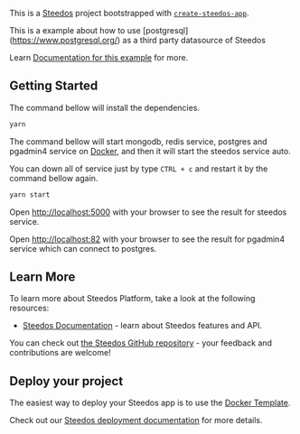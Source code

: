 This is a [Steedos](https://www.steedos.com/) project bootstrapped with [`create-steedos-app`](https://github.com/steedos/steedos-platform/tree/master/packages/create-steedos-app).

This is a example about how to use [postgresql] (https://www.postgresql.org/) as a third party datasource of Steedos

Learn [Documentation for this example](https://www.steedos.com/docs/admin/datasource) for more.

## Getting Started

The command bellow will install the dependencies.

```bash
yarn
```

The command bellow will start mongodb, redis service, postgres and pgadmin4 service on [Docker](https://www.docker.com), and then it will start the steedos service auto.

You can down all of service just by type `CTRL + c` and restart it by the command bellow again.

```bash
yarn start
```

Open [http://localhost:5000](http://localhost:5000) with your browser to see the result for steedos service.

Open [http://localhost:82](http://localhost:82) with your browser to see the result for pgadmin4 service which can connect to postgres.

## Learn More

To learn more about Steedos Platform, take a look at the following resources:

- [Steedos Documentation](https://www.steedos.com/docs) - learn about Steedos features and API.

You can check out [the Steedos GitHub repository](https://github.com/steedos/steedos-platform/) - your feedback and contributions are welcome!

## Deploy your project

The easiest way to deploy your Steedos app is to use the [Docker Template](https://github.com/steedos/docker).

Check out our [Steedos deployment documentation](https://www.steedos.com/docs/deploy/getting-started) for more details.
